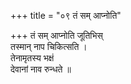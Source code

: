 +++
title = "०९ तं सम् आप्नोति"

+++
तं सम् आप्नोति जूतिभिस्  
तस्मान् नाप चिकित्सति ।  
तेनामृतस्य भक्षं  
देवानां नाव रुन्धते ॥